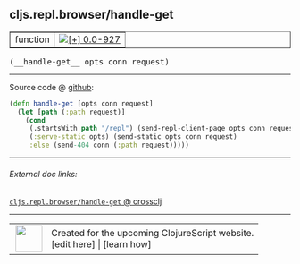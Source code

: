 ## cljs.repl.browser/handle-get



 <table border="1">
<tr>
<td>function</td>
<td><a href="https://github.com/cljsinfo/cljs-api-docs/tree/0.0-927"><img valign="middle" alt="[+] 0.0-927" title="Added in 0.0-927" src="https://img.shields.io/badge/+-0.0--927-lightgrey.svg"></a> </td>
</tr>
</table>


 <samp>
(__handle-get__ opts conn request)<br>
</samp>

---







Source code @ [github](https://github.com/clojure/clojurescript/blob/r1211/src/clj/cljs/repl/browser.clj#L198-L203):

```clj
(defn handle-get [opts conn request]
  (let [path (:path request)]
    (cond
     (.startsWith path "/repl") (send-repl-client-page opts conn request)
     (:serve-static opts) (send-static opts conn request)
     :else (send-404 conn (:path request)))))
```

<!--
Repo - tag - source tree - lines:

 <pre>
clojurescript @ r1211
└── src
    └── clj
        └── cljs
            └── repl
                └── <ins>[browser.clj:198-203](https://github.com/clojure/clojurescript/blob/r1211/src/clj/cljs/repl/browser.clj#L198-L203)</ins>
</pre>

-->

---



###### External doc links:

[`cljs.repl.browser/handle-get` @ crossclj](http://crossclj.info/fun/cljs.repl.browser/handle-get.html)<br>

---

 <table>
<tr><td>
<img valign="middle" align="right" width="48px" src="http://i.imgur.com/Hi20huC.png">
</td><td>
Created for the upcoming ClojureScript website.<br>
[edit here] | [learn how]
</td></tr></table>

[edit here]:https://github.com/cljsinfo/cljs-api-docs/blob/master/cljsdoc/cljs.repl.browser_handle-get.cljsdoc
[learn how]:https://github.com/cljsinfo/cljs-api-docs/wiki/cljsdoc-files

<!--

This information was too distracting to show to readers, but I'll leave it
commented here since it is helpful to:

- pretty-print the data used to generate this document
- and show how to retrieve that data



The API data for this symbol:

```clj
{:ns "cljs.repl.browser",
 :name "handle-get",
 :type "function",
 :signature ["[opts conn request]"],
 :source {:code "(defn handle-get [opts conn request]\n  (let [path (:path request)]\n    (cond\n     (.startsWith path \"/repl\") (send-repl-client-page opts conn request)\n     (:serve-static opts) (send-static opts conn request)\n     :else (send-404 conn (:path request)))))",
          :title "Source code",
          :repo "clojurescript",
          :tag "r1211",
          :filename "src/clj/cljs/repl/browser.clj",
          :lines [198 203]},
 :full-name "cljs.repl.browser/handle-get",
 :full-name-encode "cljs.repl.browser_handle-get",
 :history [["+" "0.0-927"]]}

```

Retrieve the API data for this symbol:

```clj
;; from Clojure REPL
(require '[clojure.edn :as edn])
(-> (slurp "https://raw.githubusercontent.com/cljsinfo/cljs-api-docs/catalog/cljs-api.edn")
    (edn/read-string)
    (get-in [:symbols "cljs.repl.browser/handle-get"]))
```

-->
